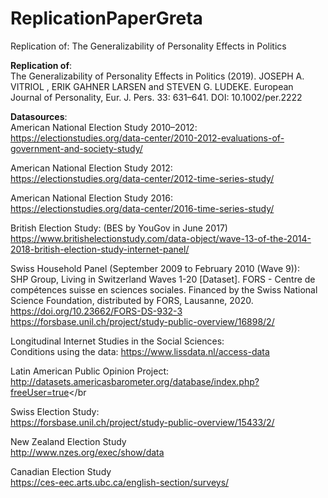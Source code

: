 # ReplicationPaperGreta
Replication of: The Generalizability of Personality Effects in Politics

**Replication of**:<br>
The Generalizability of Personality Effects in Politics (2019). JOSEPH A. VITRIOL , ERIK GAHNER LARSEN and STEVEN G. LUDEKE. 
European Journal of Personality, Eur. J. Pers. 33: 631–641. DOI: 10.1002/per.2222</br>

**Datasources**:<br>
American National Election Study 2010–2012:
https://electionstudies.org/data-center/2010-2012-evaluations-of-government-and-society-study/</br>

American National Election Study 2012:<br>
https://electionstudies.org/data-center/2012-time-series-study/</br>

American National Election Study 2016:<br>
https://electionstudies.org/data-center/2016-time-series-study/</br>

British Election Study: (BES by YouGov in June 2017)<br>
https://www.britishelectionstudy.com/data-object/wave-13-of-the-2014-2018-british-election-study-internet-panel/</br>

Swiss Household Panel (September 2009 to February 2010 (Wave 9)):<br>
SHP Group, Living in Switzerland Waves 1-20 [Dataset]. FORS - Centre de compétences suisse en sciences sociales. Financed by the Swiss National Science Foundation, distributed by FORS, Lausanne, 2020. https://doi.org/10.23662/FORS-DS-932-3
https://forsbase.unil.ch/project/study-public-overview/16898/2/</br>

Longitudinal Internet Studies in the Social Sciences:<br>
Conditions using the data: https://www.lissdata.nl/access-data</br>

Latin American Public Opinion Project:<br>
http://datasets.americasbarometer.org/database/index.php?freeUser=true</br

Swiss Election Study:<br>
 https://forsbase.unil.ch/project/study-public-overview/15433/2/</br>

New Zealand Election Study<br>
http://www.nzes.org/exec/show/data</br>

Canadian Election Study<br>
https://ces-eec.arts.ubc.ca/english-section/surveys/</br>
